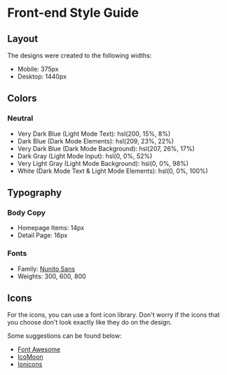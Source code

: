 # Front-end Style Guide

## Layout

The designs were created to the following widths:

- Mobile: 375px
- Desktop: 1440px

## Colors

### Neutral

- Very Dark Blue (Light Mode Text): hsl(200, 15%, 8%)
- Dark Blue (Dark Mode Elements): hsl(209, 23%, 22%)
- Very Dark Blue (Dark Mode Background): hsl(207, 26%, 17%)
- Dark Gray (Light Mode Input): hsl(0, 0%, 52%)
- Very Light Gray (Light Mode Background): hsl(0, 0%, 98%)
- White (Dark Mode Text & Light Mode Elements): hsl(0, 0%, 100%)

## Typography

### Body Copy

- Homepage Items: 14px
- Detail Page: 16px

### Fonts

- Family: [Nunito Sans](https://fonts.google.com/specimen/Nunito+Sans)
- Weights: 300, 600, 800

## Icons

For the icons, you can use a font icon library. Don't worry if the icons that you choose don't look exactly like they do on the design.

Some suggestions can be found below:

- [Font Awesome](https://fontawesome.com)
- [IcoMoon](https://icomoon.io)
- [Ionicons](https://ionicons.com)
